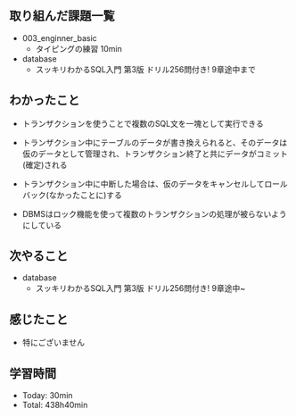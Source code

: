 ## 取り組んだ課題一覧
- 003_enginner_basic
  - タイピングの練習 10min
- database
  - スッキリわかるSQL入門 第3版 ドリル256問付き! 9章途中まで
## わかったこと
- トランザクションを使うことで複数のSQL文を一塊として実行できる

- トランザクション中にテーブルのデータが書き換えられると、そのデータは仮のデータとして管理され、トランザクション終了と共にデータがコミット(確定)される

- トランザクション中に中断した場合は、仮のデータをキャンセルしてロールバック(なかったことに)する

- DBMSはロック機能を使って複数のトランザクションの処理が被らないようにしている
## 次やること
- database
  - スッキリわかるSQL入門 第3版 ドリル256問付き! 9章途中~
## 感じたこと
- 特にございません
## 学習時間
- Today: 30min
- Total: 438h40min